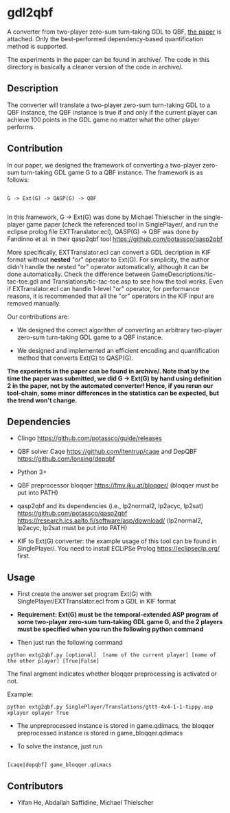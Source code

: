 # gdl2qbf
A converter from two-player zero-sum turn-taking GDL to QBF, [the paper](submission-final.pdf) is attached. Only the best-performed dependency-based quantification method is supported.

The experiments in the paper can be found in archive/. The code in this directory is basically a cleaner version of the code in archive/.

## Description

The converter will translate a two-player zero-sum turn-taking GDL to a QBF instance, the QBF instance is true if and only if the current player can achieve 100 points in the GDL game no matter what the other player performs.

## Contribution

In our paper, we designed the framework of converting a two-player zero-sum turn-taking GDL game G to a QBF instance.
The framework is as follows:
```

G -> Ext(G) -> QASP(G) -> QBF


```

In this framework, G -> Ext(G) was done by Michael Thielscher in the single-player game paper (check the referenced tool in SinglePlayer/, and run the eclipse prolog file EXTTranslator.ecl), QASP(G) -> QBF was done by Fandinno et al. in their qasp2qbf tool https://github.com/potassco/qasp2qbf

More specifically, EXTTranslator.ecl can convert a GDL decription in KIF format without **nested** "or" operator to Ext(G). For simplicity, the author didn't handle the nested "or" operator automatically, although it can be done automatically. Check the difference between GameDescriptions/tic-tac-toe.gdl and Translations/tic-tac-toe.asp to see how the tool works. Even if EXTranslator.ecl can handle 1-level "or" operator, for performance reasons, it is recommended that all the "or" operators in the KIF input are removed manually.

Our contributions are:

* We designed the correct algorithm of converting an arbitrary two-player zero-sum turn-taking GDL game to a QBF instance.

* We designed and implemented an efficient encoding and quantification method that converts Ext(G) to QASP(G).


**The experients in the paper can be found in archive/. Note that by the time the paper was submitted, we did G -> Ext(G) by hand using definition 2 in the paper, not by the automated converter! Hence, if you rerun our tool-chain, some minor differences in the statistics can be expected, but the trend won't change.**

## Dependencies

* Clingo https://github.com/potassco/guide/releases

* QBF solver Caqe https://github.com/ltentrup/caqe and DepQBF  https://github.com/lonsing/depqbf 

* Python 3+

* QBF preprocessor bloqqer  https://fmv.jku.at/bloqqer/ (bloqqer must be put into PATH)

* qasp2qbf and its dependencies (i.e., lp2normal2, lp2acyc, lp2sat) https://github.com/potassco/qasp2qbf https://research.ics.aalto.fi/software/asp/download/ (lp2normal2, lp2acyc, lp2sat must be put into PATH)

* KIF to Ext(G) converter: the example usage of this tool can be found in SinglePlayer/. You need to install ECLiPSe Prolog https://eclipseclp.org/ first.

## Usage

* First create the answer set program Ext(G) with SinglePlayer/EXTTranslator.ecl from a GDL in KIF format

* **Requirement: Ext(G) must be the temporal-extended ASP program of some two-player zero-sum turn-taking GDL game G, and the 2 players must be specified when you run the following python command**


* Then just run the following command

```
python extg2qbf.py [optional]  [name of the current player] [name of the other player] [True|False]

```

The final argment indicates whether bloqqer preprocessing is activated or not.

Example:

```
python extg2qbf.py SinglePlayer/Translations/gttt-4x4-1-1-tippy.asp xplayer oplayer True

```

* The unpreprocessed instance is stored in game.qdimacs, the bloqqer preprocessed instance is stored in game_bloqqer.qdimacs

* To solve the instance, just run

```

[caqe|depqbf] game_bloqqer.qdimacs

```

## Contributors

* Yifan He, Abdallah Saffidine, Michael Thielscher
